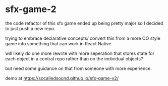 # sfx-game-2

the code refactor of this sfx game ended up being pretty major so I decided to just push a new repo.

trying to embrace declarative concepts/ convert this from a more OO style game into something that can work in React Native.  

will likely do one more rewrite with more seperation that stores state for each object in a central repo rather than on the individual objects?

but need some guidance on that from someone with more experience.


demo at 
https://socalledsound.github.io/sfx-game-v2/